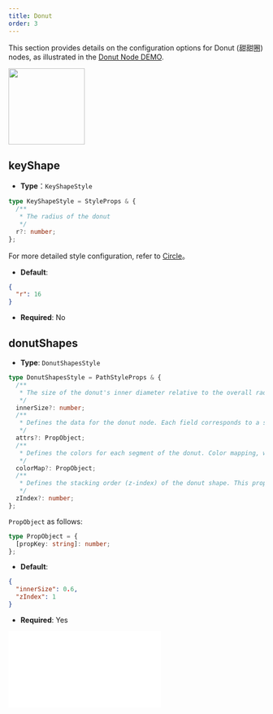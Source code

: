 ```yaml
---
title: Donut
order: 3
---
```


This section provides details on the configuration options for Donut (甜甜圈) nodes, as illustrated in the [Donut Node DEMO](/en/examples/item/defaultNodes/#donut).

<img src="https://mdn.alipayobjects.com/huamei_qa8qxu/afts/img/A*c5f5Q7XuOWoAAAAAAAAAAAAADmJ7AQ/original" width=150 />

## keyShape

- **Type**：`KeyShapeStyle`

```typescript
type KeyShapeStyle = StyleProps & {
  /**
   * The radius of the donut
   */
  r?: number;
};
```

For more detailed style configuration, refer to [Circle](../shape/CircleStyleProps.en.md)。

- **Default**:

```json
{
  "r": 16
}
```

- **Required**: No

## donutShapes

- **Type**: `DonutShapesStyle`

```typescript
type DonutShapesStyle = PathStyleProps & {
  /**
   * The size of the donut's inner diameter relative to the overall radius. This value determines the size of the central empty area of the donut. A larger ratio means a larger central empty area and a relatively narrower ring. The value ranges from `0` to `1`.
   */
  innerSize?: number;
  /**
   * Defines the data for the donut node. Each field corresponds to a segment of the donut, with the field value indicating the size of that segment. These values are used to calculate the proportion of each segment in the donut.
   */
  attrs?: PropObject;
  /**
   * Defines the colors for each segment of the donut. Color mapping, where the field names correspond to the field names in `attrs`. If not specified, the default color palette is used.
   */
  colorMap?: PropObject;
  /**
   * Defines the stacking order (z-index) of the donut shape. This property can be used to control the overlap between different shapes.
   */
  zIndex?: number;
};
```

`PropObject` as follows:

```typescript
type PropObject = {
  [propKey: string]: number;
};
```

- **Default**:

```json
{
  "innerSize": 0.6,
  "zIndex": 1
}
```

- **Required**: Yes

<embed src="../../../common/NodeShapeStyles.en.md"></embed>
